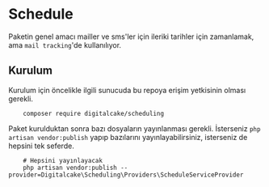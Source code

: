 # Schedule

Paketin genel amacı mailler ve sms'ler için ileriki tarihler için zamanlamak, ama `mail tracking`'de kullanılıyor.

## Kurulum

Kurulum için öncelikle ilgili sunucuda bu repoya erişim yetkisinin olması gerekli.

```shell
    composer require digitalcake/scheduling
```

Paket kurulduktan sonra bazı dosyaların yayınlanması gerekli. İsterseniz `php artisan vendor:publish` yapıp bazılarını yayınlayabilirsiniz, isterseniz de hepsini tek seferde.

```shell
    # Hepsini yayınlayacak
    php artisan vendor:publish --provider=Digitalcake\Scheduling\Providers\ScheduleServiceProvider
```
